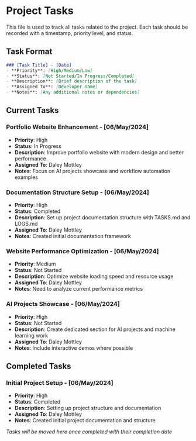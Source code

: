 # Project Tasks

This file is used to track all tasks related to the project. Each task should be recorded with a timestamp, priority level, and status.

## Task Format
```markdown
### [Task Title] - [Date]
- **Priority**: [High/Medium/Low]
- **Status**: [Not Started/In Progress/Completed]
- **Description**: [Brief description of the task]
- **Assigned To**: [Developer name]
- **Notes**: [Any additional notes or dependencies]
```

## Current Tasks

### Portfolio Website Enhancement - [06/May/2024]
- **Priority**: High
- **Status**: In Progress
- **Description**: Improve portfolio website with modern design and better performance
- **Assigned To**: Daley Mottley
- **Notes**: Focus on AI projects showcase and workflow automation examples

### Documentation Structure Setup - [06/May/2024]
- **Priority**: High
- **Status**: Completed
- **Description**: Set up project documentation structure with TASKS.md and LOGS.md
- **Assigned To**: Daley Mottley
- **Notes**: Created initial documentation framework

### Website Performance Optimization - [06/May/2024]
- **Priority**: Medium
- **Status**: Not Started
- **Description**: Optimize website loading speed and resource usage
- **Assigned To**: Daley Mottley
- **Notes**: Need to analyze current performance metrics

### AI Projects Showcase - [06/May/2024]
- **Priority**: High
- **Status**: Not Started
- **Description**: Create dedicated section for AI projects and machine learning work
- **Assigned To**: Daley Mottley
- **Notes**: Include interactive demos where possible

## Completed Tasks

### Initial Project Setup - [06/May/2024]
- **Priority**: High
- **Status**: Completed
- **Description**: Setting up project structure and documentation
- **Assigned To**: Daley Mottley
- **Notes**: Created initial project documentation and structure

*Tasks will be moved here once completed with their completion date* 